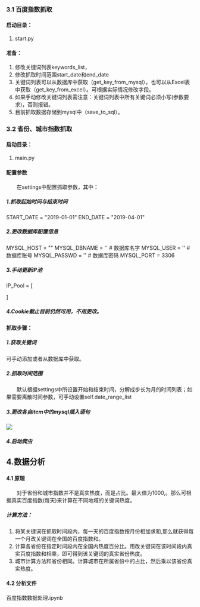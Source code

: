 ### 3.1 百度指数抓取
#### 启动目录：
1. start.py

#### 准备：
1. 修改关键词列表keywords_list，
2. 修改抓取时间范围start_date和end_date
3. 关键词列表可以从数据库中获取（get_key_from_mysql），也可以从Excel表中获取（get_key_from_excel）。可根据实际情况修改字段。
4. 如果手动修改关键词列表需注意：关键词列表中所有关键词必须小写(参数要求)，否则报错。
5. 目前抓取数据存储到mysql中（save_to_sql）。

### 3.2 省份、城市指数抓取
#### 启动目录：
1. main.py

#### 配置参数
&emsp;&emsp;在settings中配置抓取参数，其中：
##### 1.抓取起始时间与结束时间
START_DATE = "2019-01-01"
END_DATE = "2019-04-01"
##### 2.更改数据库配置信息
MYSQL_HOST = ""
MYSQL_DBNAME = ''  # 数据库名字
MYSQL_USER = ''  # 数据库账号
MYSQL_PASSWD = ''  # 数据库密码
MYSQL_PORT = 3306
##### 3.手动更新IP池
IP_Pool = [

]
##### 4.Cookie截止目前仍然可用，不用更改。

#### 抓取步骤：
##### 1.获取关键词
可手动添加或者从数据库中获取。

##### 2.抓取时间范围
&emsp;&emsp;默认根据settings中所设置开始和结束时间，分解成步长为月的时间列表；如果需要离散时间参数，可手动设置self.date_range_list

##### 3.更改各自item中的mysql插入语句
![](http://doc.intcolon.com/server/../Public/Uploads/2019-12-12/5df1f299500d8.png)
##### 4.启动爬虫

## 4.数据分析
#### 4.1 原理
&emsp;&emsp;对于省份和城市指数并不是真实热度，而是占比。最大值为1000,。那么可根据真实百度指数(每天)来计算在不同地域的关键词热度。
##### 计算方法：
1. 将某关键词在抓取时间段内，每一天的百度指数按月份相加求和,那么就获得每一个月改关键词在全国的百度指数和。
2. 计算各省份在指定时间段内在全国内热度百分比。用改关键词在该时间段内真实百度指数和相乘，即可得到该关键词的真实省份热度。
3. 城市计算方法和省份相同。计算城市在所属省份中的占比，然后乘以该省份真实热度。


#### 4.2 分析文件
百度指数数据处理.ipynb